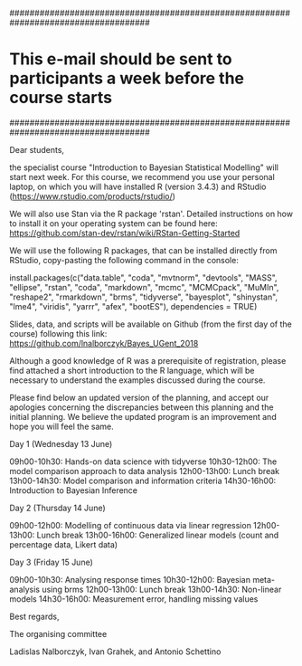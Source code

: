 ####################################################################################
# This e-mail should be sent to participants a week before the course starts
####################################################################################

Dear students,

the specialist course "Introduction to Bayesian Statistical Modelling" will start next week. For this course, we recommend you use your personal laptop, on which you will have installed R (version 3.4.3) and RStudio (https://www.rstudio.com/products/rstudio/)

We will also use Stan via the R package 'rstan'. Detailed instructions on how to install it on your operating system can be found here: https://github.com/stan-dev/rstan/wiki/RStan-Getting-Started

We will use the following R packages, that can be installed directly from RStudio, copy-pasting the following command in the console:

install.packages(c("data.table", "coda", "mvtnorm", "devtools", "MASS", "ellipse", "rstan", "coda", "markdown", "mcmc", "MCMCpack", "MuMIn", "reshape2", "rmarkdown", "brms", "tidyverse", "bayesplot", "shinystan", "lme4", "viridis", "yarrr", "afex", "bootES"), dependencies = TRUE)

Slides, data, and scripts will be available on Github (from the first day of the course) following this link: https://github.com/lnalborczyk/Bayes_UGent_2018

Although a good knowledge of R was a prerequisite of registration, please find attached a short introduction to the R language, which will be necessary to understand the examples discussed during the course.

Please find below an updated version of the planning, and accept our apologies concerning the discrepancies between this planning and the initial planning. We believe the updated program is an improvement and hope you will feel the same.

Day 1 (Wednesday 13 June)

09h00-10h30: Hands-on data science with tidyverse
10h30-12h00: The model comparison approach to data analysis
12h00-13h00: Lunch break
13h00-14h30: Model comparison and information criteria
14h30-16h00: Introduction to Bayesian Inference

Day 2 (Thursday 14 June)

09h00-12h00: Modelling of continuous data via linear regression
12h00-13h00: Lunch break
13h00-16h00: Generalized linear models (count and percentage data, Likert data)

Day 3 (Friday 15 June)

09h00-10h30: Analysing response times
10h30-12h00: Bayesian meta-analysis using brms
12h00-13h00: Lunch break
13h00-14h30: Non-linear models
14h30-16h00: Measurement error, handling missing values

Best regards,

The organising committee

Ladislas Nalborczyk, Ivan Grahek, and Antonio Schettino
